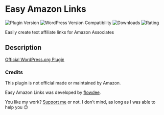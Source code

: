# Easy Amazon Links
![Plugin Version](https://img.shields.io/wordpress/plugin/v/easy-amazon-links.svg "Plugin Version") ![WordPress Version Compatibility](https://img.shields.io/wordpress/v/easy-amazon-links.svg "WordPress Version Compatibility") ![Downloads](https://img.shields.io/wordpress/plugin/dt/easy-amazon-links.svg "Downloads") ![Rating](https://img.shields.io/wordpress/plugin/r/easy-amazon-links.svg "Rating")

Easily create text affiliate links for Amazon Associates

## Description

[Official WordPress.org Plugin](https://wordpress.org/plugins/easy-amazon-links/)

### Credits

This plugin is not official made or maintained by Amazon.

Easy Amazon Links was developed by [flowdee](http://flowdee.de/). 

You like my work? [Support me](https://donate.flowdee.de/) or not. I don't mind, as long as I was able to help you :wink: